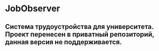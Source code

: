 # JobObserver

## Система трудоустройства для университета. Проект перенесен в приватный репозиторий, данная версия не поддерживается.
